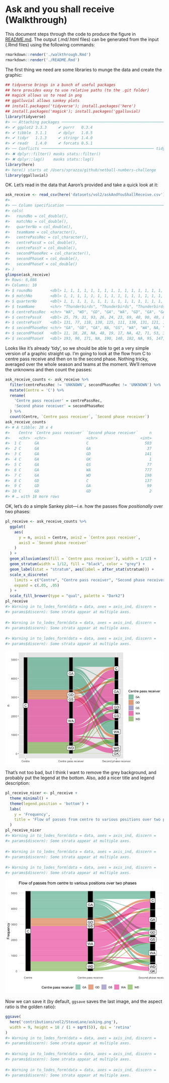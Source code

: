 
<!-- README.md is generated from README.Rmd. Please edit that file -->

# Ask and you shall receive (Walkthrough)

This document steps through the code to produce the figure in
[README.md](./README.md). The output (.md/.html files) can be generated
from the input (.Rmd files) using the following commands:

``` r
rmarkdown::render('./walkthrough.Rmd')
rmarkdown::render('./README.Rmd')
```

The first thing we need are some libraries to munge the data and create
the graphic:

``` r
## tidyverse brings in a bunch of useful packages
## here provides easy to use relative paths (to the .git folder)
## magick allows us to read in png
## ggalluvial allows sankey plots
## install.packages('tidyverse'); install.packages('here')
## install.packages('magick'); install.packages('ggalluvial)
library(tidyverse)
#> ── Attaching packages ─────────────────────────────────────────────── tidyverse 1.3.1 ──
#> ✔ ggplot2 3.3.3     ✔ purrr   0.3.4
#> ✔ tibble  3.1.1     ✔ dplyr   1.0.5
#> ✔ tidyr   1.1.3     ✔ stringr 1.4.0
#> ✔ readr   1.4.0     ✔ forcats 0.5.1
#> ── Conflicts ────────────────────────────────────────────────── tidyverse_conflicts() ──
#> ✖ dplyr::filter() masks stats::filter()
#> ✖ dplyr::lag()    masks stats::lag()
library(here)
#> here() starts at /Users/sprazza/github/netball-numbers-challenge
library(ggalluvial)
```

OK. Let’s read in the data that Aaron’s provided and take a quick look
at it:

``` r
ask_receive <- read_csv(here('datasets/vol2/askAndYouShallReceive.csv'))
#> 
#> ── Column specification ────────────────────────────────────────────────────────────────
#> cols(
#>   roundNo = col_double(),
#>   matchNo = col_double(),
#>   quarterNo = col_double(),
#>   teamName = col_character(),
#>   centrePassRec = col_character(),
#>   centrePassX = col_double(),
#>   centrePassY = col_double(),
#>   secondPhaseRec = col_character(),
#>   secondPhaseX = col_double(),
#>   secondPhaseY = col_double()
#> )
glimpse(ask_receive)
#> Rows: 6,086
#> Columns: 10
#> $ roundNo        <dbl> 1, 1, 1, 1, 1, 1, 1, 1, 1, 1, 1, 1, 1, 1, 1, 1, 1, 1, 1…
#> $ matchNo        <dbl> 1, 1, 1, 1, 1, 1, 1, 1, 1, 1, 1, 1, 1, 1, 1, 1, 1, 1, 1…
#> $ quarterNo      <dbl> 1, 1, 1, 1, 1, 1, 1, 1, 1, 1, 1, 1, 1, 1, 1, 1, 1, 2, 2…
#> $ teamName       <chr> "Thunderbirds", "Thunderbirds", "Thunderbirds", "Thunde…
#> $ centrePassRec  <chr> "WA", "WD", "GD", "GA", "WA", "GD", "GA", "GA", "GA", "…
#> $ centrePassX    <dbl> 25, 79, 31, 93, 26, 24, 23, 69, 40, 90, 48, 86, 52, 94,…
#> $ centrePassY    <dbl> 131, 77, 118, 130, 125, 111, 130, 131, 121, 109, 131, 1…
#> $ secondPhaseRec <chr> "GA", "GD", "GA", NA, "GS", "WA", "WA", NA, "GD", "WA",…
#> $ secondPhaseX   <dbl> 11, 18, 28, NA, 48, 19, 17, NA, 42, 71, 53, 32, 71, 57,…
#> $ secondPhaseY   <dbl> 193, 90, 171, NA, 190, 140, 182, NA, 95, 147, 139, 162,…
```

Looks like it’s already ‘tidy’, so we should be able to get a very
simple version of a graphic straight up. I’m going to look at the flow
from C to centre pass receive and then on to the second phase. Nothing
tricky, averaged over the whole season and teams at the moment. We’ll
remove the unknowns and then count the passes:

``` r
ask_receive_counts <- ask_receive %>%
  filter(centrePassRec != 'UNKNOWN', secondPhaseRec != 'UNKNOWN') %>%
  mutate(Centre = 'C') %>%
  rename(
    'Centre pass receiver' = centrePassRec,
    'Second phase receiver' = secondPhaseRec
  ) %>%
  count(Centre, `Centre pass receiver`, `Second phase receiver`)
ask_receive_counts
#> # A tibble: 28 x 4
#>    Centre `Centre pass receiver` `Second phase receiver`     n
#>    <chr>  <chr>                  <chr>                   <int>
#>  1 C      GA                     C                         503
#>  2 C      GA                     GA                         37
#>  3 C      GA                     GD                        141
#>  4 C      GA                     GK                          1
#>  5 C      GA                     GS                         77
#>  6 C      GA                     WA                        777
#>  7 C      GA                     WD                        198
#>  8 C      GD                     C                         137
#>  9 C      GD                     GA                         99
#> 10 C      GD                     GD                          2
#> # … with 18 more rows
```

OK, let’s do a simple Sankey plot—i.e. how the passes flow
*positionally* over two phases:

``` r
pl_receive <- ask_receive_counts %>%
  ggplot(
    aes(
      y = n, axis1 = Centre, axis2 = `Centre pass receiver`,
      axis3 = `Second phase receiver`
    )
  ) +
  geom_alluvium(aes(fill = `Centre pass receiver`), width = 1/12) +
  geom_stratum(width = 1/12, fill = "black", color = "grey") +
  geom_label(stat = "stratum", aes(label = after_stat(stratum))) +
  scale_x_discrete(
    limits = c("Centre", "Centre pass receiver", "Second phase receiver"),
    expand = c(.05, .05)
  ) +
  scale_fill_brewer(type = "qual", palette = "Dark2")
pl_receive
#> Warning in to_lodes_form(data = data, axes = axis_ind, discern =
#> params$discern): Some strata appear at multiple axes.

#> Warning in to_lodes_form(data = data, axes = axis_ind, discern =
#> params$discern): Some strata appear at multiple axes.

#> Warning in to_lodes_form(data = data, axes = axis_ind, discern =
#> params$discern): Some strata appear at multiple axes.
```

![](walkthrough_files/figure-gfm/passing-figure-1.png)<!-- -->

That’s not too bad, but I think I want to remove the grey background,
and probably put the legend at the bottom. Also, add a nicer title and
legend description:

``` r
pl_receive_nicer <- pl_receive +
  theme_minimal() +
  theme(legend.position = 'bottom') +
  labs(
    y = 'Frequency',
    title = 'Flow of passes from centre to various positions over two phases'
  )
pl_receive_nicer
#> Warning in to_lodes_form(data = data, axes = axis_ind, discern =
#> params$discern): Some strata appear at multiple axes.

#> Warning in to_lodes_form(data = data, axes = axis_ind, discern =
#> params$discern): Some strata appear at multiple axes.

#> Warning in to_lodes_form(data = data, axes = axis_ind, discern =
#> params$discern): Some strata appear at multiple axes.
```

![](walkthrough_files/figure-gfm/nicer-passing-figure-1.png)<!-- -->

Now we can save it (by default, `ggsave` saves the last image, and the
aspect ratio is the golden ratio):

``` r
ggsave(
  here('contributions/vol2/SteveLane/asking.png'),
  width = 9, height = 18 / (1 + sqrt(5)), dpi = 'retina'
)
#> Warning in to_lodes_form(data = data, axes = axis_ind, discern =
#> params$discern): Some strata appear at multiple axes.

#> Warning in to_lodes_form(data = data, axes = axis_ind, discern =
#> params$discern): Some strata appear at multiple axes.

#> Warning in to_lodes_form(data = data, axes = axis_ind, discern =
#> params$discern): Some strata appear at multiple axes.
```

